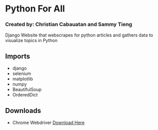 # Python For All
### Created by: Christian Cabauatan and Sammy Tieng
Django Website that webscrapes for python articles and gathers data to visualize topics in Python

## Imports
* django
* selenium
* matplotlib
* numpy
* BeautifulSoup
* OrderedDict

## Downloads
* Chrome Webdriver
[Download Here](http://chromedriver.chromium.org/downloads)